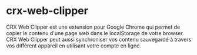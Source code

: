 crx-web-clipper
===============

CRX Web Clipper est une extension pour Google Chrome qui permet de copier le contenu d'une page web dans le localStorage de votre browser.
CRX Web Clipper peut aussi synchroniser vos contenu sauvegardé à travers vos différent appareil en utilisant votre compte en ligne.
